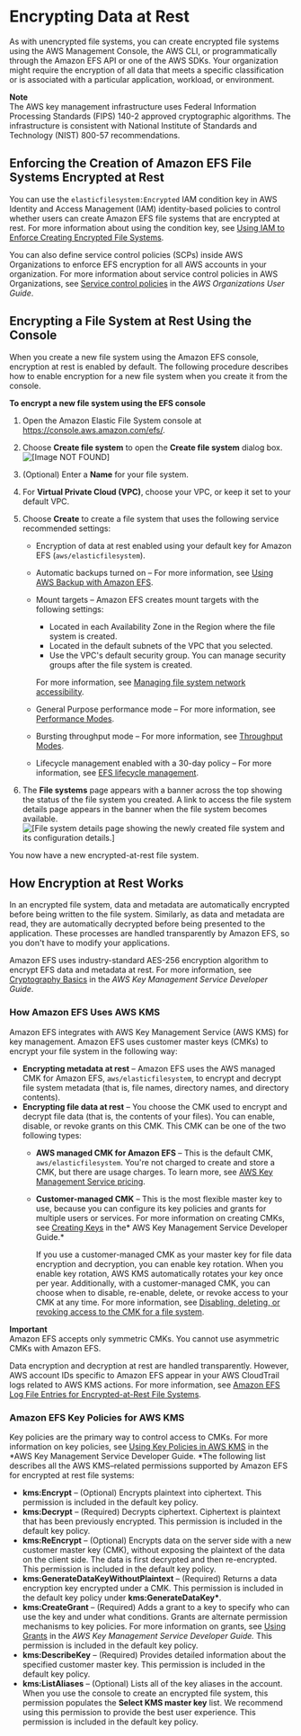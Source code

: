 # Encrypting Data at Rest<a name="encryption-at-rest"></a>

As with unencrypted file systems, you can create encrypted file systems using the AWS Management Console, the AWS CLI, or programmatically through the Amazon EFS API or one of the AWS SDKs\. Your organization might require the encryption of all data that meets a specific classification or is associated with a particular application, workload, or environment\. 

**Note**  
The AWS key management infrastructure uses Federal Information Processing Standards \(FIPS\) 140\-2 approved cryptographic algorithms\. The infrastructure is consistent with National Institute of Standards and Technology \(NIST\) 800\-57 recommendations\.

## Enforcing the Creation of Amazon EFS File Systems Encrypted at Rest<a name="enforce-encryption-at-rest"></a>

You can use the `elasticfilesystem:Encrypted` IAM condition key in AWS Identity and Access Management \(IAM\) identity\-based policies to control whether users can create Amazon EFS file systems that are encrypted at rest\. For more information about using the condition key, see [Using IAM to Enforce Creating Encrypted File Systems](using-iam-to-enforce-encryption-at-rest.md)\. 

You can also define service control policies \(SCPs\) inside AWS Organizations to enforce EFS encryption for all AWS accounts in your organization\. For more information about service control policies in AWS Organizations, see [Service control policies](https://docs.aws.amazon.com/organizations/latest/userguide/orgs_manage_policies_scps.html#orgs_manage_policies_scp) in the *AWS Organizations User Guide*\.

## Encrypting a File System at Rest Using the Console<a name="encrypt-console"></a>

When you create a new file system using the Amazon EFS console, encryption at rest is enabled by default\. The following procedure describes how to enable encryption for a new file system when you create it from the console\.

**To encrypt a new file system using the EFS console**

1. Open the Amazon Elastic File System console at [https://console\.aws\.amazon\.com/efs/](https://console.aws.amazon.com/efs/)\.

1. Choose **Create file system** to open the **Create file system** dialog box\.  
![\[Image NOT FOUND\]](http://docs.aws.amazon.com/efs/latest/ug/images/console2-create-file-system.png)

1. \(Optional\) Enter a **Name** for your file system\.

1. For **Virtual Private Cloud \(VPC\)**, choose your VPC, or keep it set to your default VPC\.

1. Choose **Create** to create a file system that uses the following service recommended settings:
   + Encryption of data at rest enabled using your default key for Amazon EFS \(`aws/elasticfilesystem`\)\.
   + Automatic backups turned on – For more information, see [Using AWS Backup with Amazon EFS](awsbackup.md)\.
   + Mount targets – Amazon EFS creates mount targets with the following settings:
     + Located in each Availability Zone in the Region where the file system is created\.
     + Located in the default subnets of the VPC that you selected\.
     + Use the VPC's default security group\. You can manage security groups after the file system is created\.

     For more information, see [Managing file system network accessibility](manage-fs-access.md)\.
   + General Purpose performance mode – For more information, see [Performance Modes](performance.md#performancemodes)\.
   + Bursting throughput mode – For more information, see [Throughput Modes](performance.md#throughput-modes)\.
   + Lifecycle management enabled with a 30\-day policy – For more information, see [EFS lifecycle management](lifecycle-management-efs.md)\.

1. The **File systems** page appears with a banner across the top showing the status of the file system you created\. A link to access the file system details page appears in the banner when the file system becomes available\.  
![\[File system details page showing the newly created file system and its configuration details.\]](http://docs.aws.amazon.com/efs/latest/ug/images/console2-filesystemdetails.png)

You now have a new encrypted\-at\-rest file system\.

## How Encryption at Rest Works<a name="howencrypt"></a>

In an encrypted file system, data and metadata are automatically encrypted before being written to the file system\. Similarly, as data and metadata are read, they are automatically decrypted before being presented to the application\. These processes are handled transparently by Amazon EFS, so you don't have to modify your applications\.

Amazon EFS uses industry\-standard AES\-256 encryption algorithm to encrypt EFS data and metadata at rest\. For more information, see [Cryptography Basics](https://docs.aws.amazon.com/kms/latest/developerguide/crypto-intro.html) in the *AWS Key Management Service Developer Guide*\.

### How Amazon EFS Uses AWS KMS<a name="EFSKMS"></a>

Amazon EFS integrates with AWS Key Management Service \(AWS KMS\) for key management\. Amazon EFS uses customer master keys \(CMKs\) to encrypt your file system in the following way:
+ **Encrypting metadata at rest** – Amazon EFS uses the AWS managed CMK for Amazon EFS, `aws/elasticfilesystem`, to encrypt and decrypt file system metadata \(that is, file names, directory names, and directory contents\)\.
+ **Encrypting file data at rest** – You choose the CMK used to encrypt and decrypt file data \(that is, the contents of your files\)\. You can enable, disable, or revoke grants on this CMK\. This CMK can be one of the two following types:
  + **AWS managed CMK for Amazon EFS** – This is the default CMK, `aws/elasticfilesystem`\. You're not charged to create and store a CMK, but there are usage charges\. To learn more, see [AWS Key Management Service pricing](https://aws.amazon.com/kms/pricing/)\.
  + **Customer\-managed CMK** – This is the most flexible master key to use, because you can configure its key policies and grants for multiple users or services\. For more information on creating CMKs, see [Creating Keys](https://docs.aws.amazon.com/kms/latest/developerguide/create-keys.html) in the* AWS Key Management Service Developer Guide\.*

    If you use a customer\-managed CMK as your master key for file data encryption and decryption, you can enable key rotation\. When you enable key rotation, AWS KMS automatically rotates your key once per year\. Additionally, with a customer\-managed CMK, you can choose when to disable, re\-enable, delete, or revoke access to your CMK at any time\. For more information, see [Disabling, deleting, or revoking access to the CMK for a file system](managing-encrypt.md#disable-efs-cmk)\.

**Important**  
Amazon EFS accepts only symmetric CMKs\. You cannot use asymmetric CMKs with Amazon EFS\.

Data encryption and decryption at rest are handled transparently\. However, AWS account IDs specific to Amazon EFS appear in your AWS CloudTrail logs related to AWS KMS actions\. For more information, see [Amazon EFS Log File Entries for Encrypted\-at\-Rest File Systems](logging-using-cloudtrail.md#efs-encryption-cloudtrail)\.

### Amazon EFS Key Policies for AWS KMS<a name="EFSKMSPolicy"></a>

Key policies are the primary way to control access to CMKs\. For more information on key policies, see [Using Key Policies in AWS KMS](https://docs.aws.amazon.com/kms/latest/developerguide/key-policies.html) in the *AWS Key Management Service Developer Guide\. *The following list describes all the AWS KMS–related permissions supported by Amazon EFS for encrypted at rest file systems:
+ **kms:Encrypt** – \(Optional\) Encrypts plaintext into ciphertext\. This permission is included in the default key policy\.
+ **kms:Decrypt** – \(Required\) Decrypts ciphertext\. Ciphertext is plaintext that has been previously encrypted\. This permission is included in the default key policy\.
+ **kms:ReEncrypt** – \(Optional\) Encrypts data on the server side with a new customer master key \(CMK\), without exposing the plaintext of the data on the client side\. The data is first decrypted and then re\-encrypted\. This permission is included in the default key policy\.
+ **kms:GenerateDataKeyWithoutPlaintext** – \(Required\) Returns a data encryption key encrypted under a CMK\. This permission is included in the default key policy under **kms:GenerateDataKey\***\.
+ **kms:CreateGrant** – \(Required\) Adds a grant to a key to specify who can use the key and under what conditions\. Grants are alternate permission mechanisms to key policies\. For more information on grants, see [Using Grants](https://docs.aws.amazon.com/kms/latest/developerguide/grants.html) in the *AWS Key Management Service Developer Guide\.* This permission is included in the default key policy\.
+ **kms:DescribeKey** – \(Required\) Provides detailed information about the specified customer master key\. This permission is included in the default key policy\.
+ **kms:ListAliases** – \(Optional\) Lists all of the key aliases in the account\. When you use the console to create an encrypted file system, this permission populates the **Select KMS master key** list\. We recommend using this permission to provide the best user experience\. This permission is included in the default key policy\.